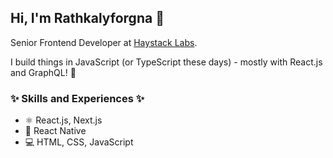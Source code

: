 ## Hi, I'm Rathkalyforgna 👋

Senior Frontend Developer at [Haystack Labs](https://labs.haystack.asia/).

I build things in JavaScript (or TypeScript these days) - mostly with React.js and GraphQL! 💚

### ✨ Skills and Experiences ✨
- ⚛ React.js, Next.js
- 📱 React Native
- 💻 HTML, CSS, JavaScript
